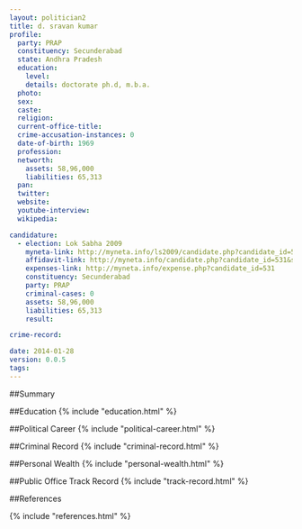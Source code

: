 ```yaml
---
layout: politician2
title: d. sravan kumar
profile: 
  party: PRAP
  constituency: Secunderabad
  state: Andhra Pradesh
  education: 
    level: 
    details: doctorate ph.d, m.b.a.
  photo: 
  sex: 
  caste: 
  religion: 
  current-office-title: 
  crime-accusation-instances: 0
  date-of-birth: 1969
  profession: 
  networth: 
    assets: 58,96,000
    liabilities: 65,313
  pan: 
  twitter: 
  website: 
  youtube-interview: 
  wikipedia: 

candidature: 
  - election: Lok Sabha 2009
    myneta-link: http://myneta.info/ls2009/candidate.php?candidate_id=531
    affidavit-link: http://myneta.info/candidate.php?candidate_id=531&scan=original
    expenses-link: http://myneta.info/expense.php?candidate_id=531
    constituency: Secunderabad 
    party: PRAP
    criminal-cases: 0
    assets: 58,96,000
    liabilities: 65,313
    result:  

crime-record: 

date: 2014-01-28
version: 0.0.5
tags: 
---
```

##Summary


##Education
{% include "education.html" %}


##Political Career
{% include "political-career.html" %}


##Criminal Record
{% include "criminal-record.html" %}


##Personal Wealth
{% include "personal-wealth.html" %}


##Public Office Track Record
{% include "track-record.html" %}


##References


{% include "references.html" %}